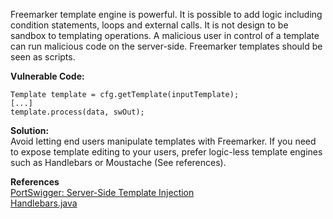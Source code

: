  Freemarker template engine is powerful. It is possible to add logic including condition statements, loops and external calls. It is not design to be sandbox to templating operations. A malicious user in control of a template can run malicious code on the server-side. Freemarker templates should be seen as scripts.

**Vulnerable Code:**

```
Template template = cfg.getTemplate(inputTemplate);
[...]
template.process(data, swOut);
```

**Solution:**  
Avoid letting end users manipulate templates with Freemarker. If you need to expose template editing to your users, prefer logic-less template engines such as Handlebars or Moustache (See references).

  

**References**  
[PortSwigger: Server-Side Template Injection](http://blog.portswigger.net/2015/08/server-side-template-injection.html)  
[Handlebars.java](https://jknack.github.io/handlebars.java/)

 